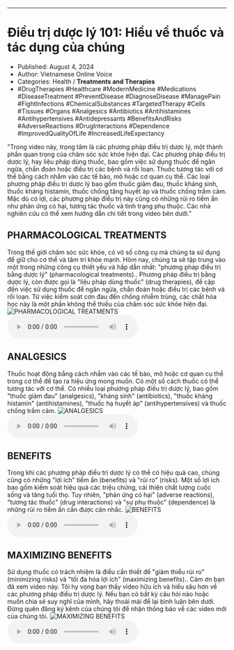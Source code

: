 
---

# Điều trị dược lý 101: Hiểu về thuốc và tác dụng của chúng

- Published: August 4, 2024
- Author: Vietnamese Online Voice
- Categories: Health / **Treatments and Therapies**
- #DrugTherapies #Healthcare #ModernMedicine #Medications #DiseaseTreatment #PreventDisease #DiagnoseDisease #ManagePain #FightInfections #ChemicalSubstances #TargetedTherapy #Cells #Tissues #Organs #Analgesics #Antibiotics #Antihistamines #Antihypertensives #Antidepressants #BenefitsAndRisks #AdverseReactions #DrugInteractions #Dependence #ImprovedQualityOfLife #IncreasedLifeExpectancy

"Trong video này, trọng tâm là các phương pháp điều trị dược lý, một thành phần quan trọng của chăm sóc sức khỏe hiện đại. Các phương pháp điều trị dược lý, hay liệu pháp dùng thuốc, bao gồm việc sử dụng thuốc để ngăn ngừa, chẩn đoán hoặc điều trị các bệnh và rối loạn. Thuốc tương tác với cơ thể bằng cách nhắm vào các tế bào, mô hoặc cơ quan cụ thể. Các loại phương pháp điều trị dược lý bao gồm thuốc giảm đau, thuốc kháng sinh, thuốc kháng histamin, thuốc chống tăng huyết áp và thuốc chống trầm cảm. Mặc dù có lợi, các phương pháp điều trị này cũng có những rủi ro tiềm ẩn như phản ứng có hại, tương tác thuốc và tình trạng phụ thuộc. Các nhà nghiên cứu có thể xem hướng dẫn chi tiết trong video bên dưới."


## PHARMACOLOGICAL TREATMENTS

Trong thế giới chăm sóc sức khỏe, có vô số công cụ mà chúng ta sử dụng để giữ cho cơ thể và tâm trí khỏe mạnh. Hôm nay, chúng ta sẽ tập trung vào một trong những công cụ thiết yếu và hấp dẫn nhất: "phương pháp điều trị bằng dược lý" (pharmacological treatments).. Phương pháp điều trị bằng dược lý, còn được gọi là "liệu pháp dùng thuốc" (drug therapies), đề cập đến việc sử dụng thuốc để ngăn ngừa, chẩn đoán hoặc điều trị các bệnh và rối loạn. Từ việc kiểm soát cơn đau đến chống nhiễm trùng, các chất hóa học này là một phần không thể thiếu của chăm sóc sức khỏe hiện đại.
![PHARMACOLOGICAL TREATMENTS](https://http-archiver-apis-production-80.schnworks.com/storage/images/transitions/2024-08-04/transition-13860913-Montserrat-Thin-303F9F.jpg)
<audio controls>
    <source src="https://http-archiver-apis-production-80.schnworks.com/storage/storage/audio/file-10293234568.mp3" type="audio/mpeg">
</audio>



## ANALGESICS

Thuốc hoạt động bằng cách nhắm vào các tế bào, mô hoặc cơ quan cụ thể trong cơ thể để tạo ra hiệu ứng mong muốn. Có một số cách thuốc có thể tương tác với cơ thể. Có nhiều loại phương pháp điều trị dược lý, bao gồm "thuốc giảm đau" (analgesics), "kháng sinh" (antibiotics), "thuốc kháng histamin" (antihistamines), "thuốc hạ huyết áp" (antihypertensives) và thuốc chống trầm cảm.
![ANALGESICS](https://http-archiver-apis-production-80.schnworks.com/storage/images/transitions/2024-08-04/transition-29115584319-Montserrat-Thin-7B1FA2.jpg)
<audio controls>
    <source src="https://http-archiver-apis-production-80.schnworks.com/storage/storage/audio/file-15003401680.mp3" type="audio/mpeg">
</audio>



## BENEFITS

Trong khi các phương pháp điều trị dược lý có thể có hiệu quả cao, chúng cũng có những "lợi ích" tiềm ẩn (benefits) và "rủi ro" (risks). Một số lợi ích bao gồm kiểm soát hiệu quả các triệu chứng, cải thiện chất lượng cuộc sống và tăng tuổi thọ. Tuy nhiên, "phản ứng có hại" (adverse reactions), "tương tác thuốc" (drug interactions) và "sự phụ thuộc" (dependence) là những rủi ro tiềm ẩn cần được cân nhắc.
![BENEFITS](https://http-archiver-apis-production-80.schnworks.com/storage/images/transitions/2024-08-04/transition--29336116817-Montserrat-Medium-880E4F.jpg)
<audio controls>
    <source src="https://http-archiver-apis-production-80.schnworks.com/storage/storage/audio/file-30046382242.mp3" type="audio/mpeg">
</audio>



## MAXIMIZING BENEFITS

Sử dụng thuốc có trách nhiệm là điều cần thiết để "giảm thiểu rủi ro" (minimizing risks) và "tối đa hóa lợi ích" (maximizing benefits).. Cảm ơn bạn đã xem video này. Tôi hy vọng bạn thấy video hữu ích và hiểu sâu hơn về các phương pháp điều trị dược lý. Nếu bạn có bất kỳ câu hỏi nào hoặc muốn chia sẻ suy nghĩ của mình, hãy thoải mái để lại bình luận bên dưới. Đừng quên đăng ký kênh của chúng tôi để nhận thông báo về các video mới của chúng tôi.
![MAXIMIZING BENEFITS](https://http-archiver-apis-production-80.schnworks.com/storage/images/transitions/2024-08-04/transition-13451174728-Montserrat-Bold-7B1FA2.jpg)
<audio controls>
    <source src="https://http-archiver-apis-production-80.schnworks.com/storage/storage/audio/file-31557882396.mp3" type="audio/mpeg">
</audio>

